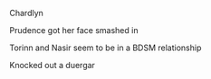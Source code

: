 
Chardlyn

Prudence got her face smashed in

Torinn and Nasir seem to be in a BDSM relationship

Knocked out a duergar

